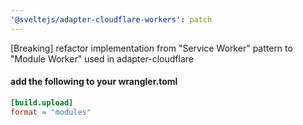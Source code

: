 ```yaml
---
'@sveltejs/adapter-cloudflare-workers': patch
---
```


[Breaking] refactor implementation from "Service Worker" pattern to "Module Worker" used in adapter-cloudflare

#### add the following to your wrangler.toml
```toml
[build.upload]
format = "modules"
```
